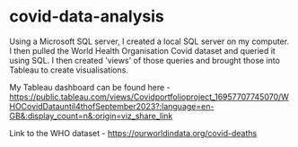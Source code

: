 # covid-data-analysis

Using a Microsoft SQL server, I created a local SQL server on my computer. I then pulled the World Health Organisation Covid dataset and queried it using SQL. I then created 'views' of those queries and brought those into Tableau to create visualisations. 

My Tableau dashboard can be found here - https://public.tableau.com/views/Covidportfolioproject_16957707745070/WHOCovidDatauntil4thofSeptember2023?:language=en-GB&:display_count=n&:origin=viz_share_link

Link to the WHO dataset - https://ourworldindata.org/covid-deaths
